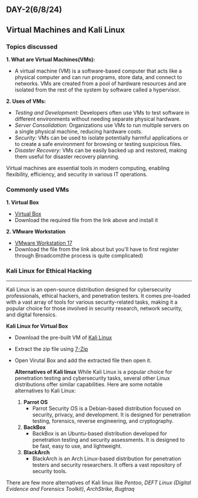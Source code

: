## DAY-2(6/8/24)
## Virtual Machines and Kali Linux
### Topics discussed
__1. What are Virtual Machines(VMs):__ 
+ A virtual machine (VM) is a software-based computer that acts like a physical computer and can run programs, store data, and connect to networks. VMs are created from a pool of hardware resources and are isolated from the rest of the system by software called a hypervisor.
  
__2. Uses of VMs:__
* _Testing and Development:_ Developers often use VMs to test software in different environments without needing separate physical hardware.
* _Server Consolidation:_ Organizations use VMs to run multiple servers on a single physical machine, reducing hardware costs.
* _Security:_ VMs can be used to isolate potentially harmful applications or to create a safe environment for browsing or testing suspicious files.
* _Disaster Recovery:_ VMs can be easily backed up and restored, making them useful for disaster recovery planning.
        
Virtual machines are essential tools in modern computing, enabling flexibility, efficiency, and security in various IT operations.

### Commonly used VMs
__1. Virtual Box__
* [Virtual Box](https://www.virtualbox.org/wiki/Downloads)
* Download the required file from the link above and install it

__2. VMware Workstation__
* [VMware Workstation 17](https://www.vmware.com/products/desktop-hypervisor/workstation-and-fusion)
* Download the file from the link about but you'll have to first register through Broadcom(the process is quite complicated)

### Kali Linux for Ethical Hacking
------------------------------------------------------------------------------------------------------------------------------------------
Kali Linux is an open-source distribution designed for cybersecurity professionals, ethical hackers, and penetration testers. It comes pre-loaded with a vast array of tools for various security-related tasks, making it a popular choice for those involved in security research, network security, and digital forensics.

__Kali Linux for Virtual Box__
* Download the pre-built VM of [Kali Linux](https://www.kali.org/get-kali/#kali-virtual-machines)
* Extract the zip file using [7-Zip](https://7-zip.org/download.html)
* Open Virutal Box and add the extracted file then open it.

  __Alternatives of Kali linux__
  While Kali Linux is a popular choice for penetration testing and cybersecurity tasks, several other Linux distributions offer similar capabilities. Here are some notable alternatives to Kali Linux:

  1. __Parrot OS__
     * Parrot Security OS is a Debian-based distribution focused on security, privacy, and development. It is designed for penetration testing, forensics, reverse engineering, and cryptography.
  2. __BackBox__
     * BackBox is an Ubuntu-based distribution developed for penetration testing and security assessments. It is designed to be fast, easy to use, and lightweight.
  3. __BlackArch__
     * BlackArch is an Arch Linux-based distribution for penetration testers and security researchers. It offers a vast repository of security tools.

There are few more alternatives of Kali linux like _Pentoo_, _DEFT Linux (Digital Evidence and Forensics Toolkit)_, _ArchStrike_, _Bugtraq_

  


